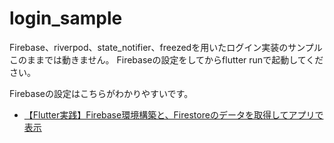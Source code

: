 # login_sample

Firebase、riverpod、state_notifier、freezedを用いたログイン実装のサンプル
このままでは動きません。
Firebaseの設定をしてからflutter runで起動してください。

Firebaseの設定はこちらがわかりやすいです。
- [【Flutter実践】Firebase環境構築と、Firestoreのデータを取得してアプリで表示](https://www.youtube.com/watch?v=IiEsyHiIwxc&t=1329s)
